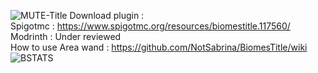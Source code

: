 ![MUTE-Title](https://github.com/NotSabrina/BiomesTitle/assets/126478510/53303924-2bd1-4162-b577-c468029c87a3)
Download plugin : <br>
Spigotmc : https://www.spigotmc.org/resources/biomestitle.117560/ <br>
Modrinth : Under reviewed <br>
How to use Area wand : https://github.com/NotSabrina/BiomesTitle/wiki <br>
![BSTATS](https://bstats.org/signatures/bukkit/BiomesTitle.svg)

